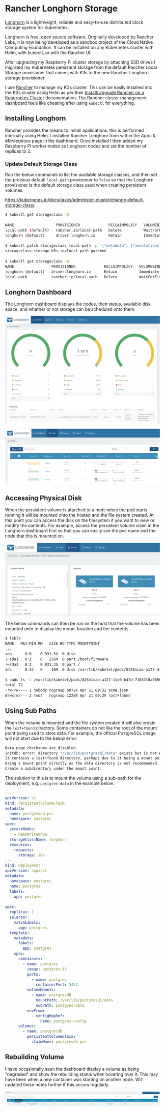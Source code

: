 # Rancher Longhorn Storage

[Longhorn] is a lightweight, reliable and easy-to-use distributed block storage
system for Kubernetes.

Longhorn is free, open source software. Originally developed by Rancher Labs, it
is now being developed as a sandbox project of the Cloud Native Computing
Foundation. It can be installed on any Kubernetes cluster with Helm, with
kubectl, or with the Rancher UI.

After upgrading my Raspberry Pi cluster storage by attaching SSD drives I
migrated my Kubernetes persistent storage from the default Rancher Local Storage
provisioner that comes with K3s to the new Rancher Longhorn storage provisioner.

I use [Rancher] to manage my K3s cluster. This can be easily installed into the
K3s cluster using Helm as per their [Install/Upgrade Rancher on a Kubernetes
Cluster] documentation. The Rancher cluster management dashboard feels like
cheating after using `kubectl` for everything.

## Installing Longhorn

Rancher provides the means to install applications, this is performed internally
using Helm. I installed Rancher Longhorn from within the _Apps & Marketplace_
page in the dashboard. Once installed I then added my Raspberry Pi worker nodes
as Longhorn nodes and set the number of replicas to 2.

### Update Default Storage Class

Run the below commands to list the available storage classes, and then set the
previous default `local-path` provisioner to `false` so that the Longhorn
provisioner is the default storage class used when creating persistent volumes.

<https://kubernetes.io/docs/tasks/administer-cluster/change-default-storage-class/>

```sh
$ kubectl get storageclass -A

NAME                   PROVISIONER             RECLAIMPOLICY   VOLUMEBINDINGMODE      ALLOWVOLUMEEXPANSION   AGE
local-path (default)   rancher.io/local-path   Delete          WaitForFirstConsumer   false                  182d
longhorn (default)     driver.longhorn.io      Retain          Immediate              true                   14m

$ kubectl patch storageclass local-path -p '{"metadata": {"annotations":{"storageclass.kubernetes.io/is-default-class":"false"}}}'
storageclass.storage.k8s.io/local-path patched

$ kubectl get storageclass -A
NAME                 PROVISIONER             RECLAIMPOLICY   VOLUMEBINDINGMODE      ALLOWVOLUMEEXPANSION   AGE
longhorn (default)   driver.longhorn.io      Retain          Immediate              true                   15m
local-path           rancher.io/local-path   Delete          WaitForFirstConsumer   false                  182d
```

## Longhorn Dashboard

The Longhorn dashboard displays the nodes, their status, available disk space,
and whether or not storage can be scheduled onto them.

![longhorn-dashboard]

![longhorn-nodes]

## Accessing Physical Disk

When the persistent volume is attached to a node when the pod starts running it
will be mounted onto the hosted and the file system created. At this point you
can access the disk on the filesystem if you want to view or modify the
contents. For example, access the persistent volume claim in the Longhorn
dashboard first so that you can easily see the pvc name and the node that this
is mounted on.

![longhorn-attached-volume]

The below commands can then be run on the host that the volume has been mounted
onto to display the mount location and the contents.

```sh
$ lsblk
NAME   MAJ:MIN RM   SIZE RO TYPE MOUNTPOINT
...
sda      8:0    0 931.5G  0 disk
├─sda1   8:1    0   256M  0 part /boot/firmware
└─sda2   8:2    0 931.3G  0 part /
sdc      8:32   0    10M  0 disk /var/lib/kubelet/pods/826b1caa-a127-41c0-b47d-71634f0a9690/volumes/kubernetes.io~csi/pvc-f5eb3c84-4bf7-4920-a936-c5dab357a62c/mount

$ sudo ls -l /var/lib/kubelet/pods/826b1caa-a127-41c0-b47d-71634f0a9690/volumes/kubernetes.io~csi/pvc-f5eb3c84-4bf7-4920-a936-c5dab357a62c/mount
total 72
-rw-rw---- 1 nobody nogroup 60724 Apr 21 09:32 acme.json
drwxrws--- 2 root   nogroup 12288 Apr 21 09:29 lost+found
```

## Using Sub Paths

When the volume is mounted and the file system created it will also create the
`lost+found` directory. Some containers do not like the root of the mount point
being used to store data. For example, the official PostgreSQL image will not
start due to the below error:

```sh
Data page checksums are disabled.
initdb: error: directory "/var/lib/postgresql/data" exists but is not empty
It contains a lost+found directory, perhaps due to it being a mount point.
Using a mount point directly as the data directory is not recommended.
Create a subdirectory under the mount point.
```

The solution to this is to mount the volume using a sub-path for the deployment,
e.g. `postgres-data` in the example below.

```yaml
---
apiVersion: v1
kind: PersistentVolumeClaim
metadata:
  name: postgresdb-pvc
  namespace: postgres
spec:
  accessModes:
    - ReadWriteOnce
  storageClassName: longhorn
  resources:
    requests:
      storage: 10G
---
kind: Deployment
apiVersion: apps/v1
metadata:
  namespace: postgres
  name: postgres
  labels:
    app: postgres

spec:
  replicas: 1
  selector:
    matchLabels:
      app: postgres
  template:
    metadata:
      labels:
        app: postgres
    spec:
      containers:
        - name: postgres
          image: postgres:13
          ports:
            - name: postgres
              containerPort: 5432
          volumeMounts:
            - name: postgresdb
              mountPath: /var/lib/postgresql/data
              subPath: postgres-data
          envFrom:
            - configMapRef:
                name: postgres-config
      volumes:
        - name: postgresdb
          persistentVolumeClaim:
            claimName: postgresdb-pvc
```

## Rebuilding Volume

I have occasionally seen the dashboard display a volume as being "degraded" and
show the rebuilding status when hovering over it. This may have been when a new
container was starting on another node. Will updated these notes further if this
occurs regularly.

![longhorn-rebuilding-volume]

[install/upgrade rancher on a kubernetes cluster]:
  https://rancher.com/docs/rancher/v2.5/en/installation/install-rancher-on-k8s/
[longhorn-attached-volume]: ./assets/longhorn-attached-volume.png
[longhorn-dashboard]: ./assets/longhorn-dashboard.png
[longhorn-nodes]: ./assets/longhorn-nodes.png
[longhorn-rebuilding-volume]: ./assets/longhorn-rebuilding-volume.png
[longhorn]: https://longhorn.io/
[rancher]: https://rancher.com/products/rancher/

